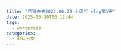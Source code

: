 ```yaml
---
title: "花臂夫夫2025.06.29-十周年 vlog第1天"
date: 2025-06-30T00:12:44
tags:
  - wordpress
categories:
  - 默认分类
---
```




